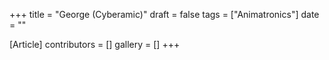 +++
title = "George (Cyberamic)"
draft = false
tags = ["Animatronics"]
date = ""

[Article]
contributors = []
gallery = []
+++
